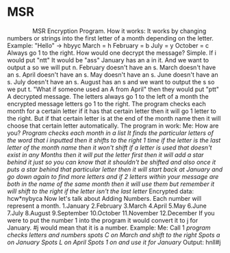 # MSR
               MSR Encryption Program.  How it works: It works by changing numbers or strings into the first letter of a month depending on the letter. Example:  "Hello" -> hbyyc  March = h February = b July = y October = c  Always go 1 to the right.  How would one decrypt the message?  Simple.  If i would put "ntt"  It would be "ass"  January has an a in it. And we want to output a so we will put n. February doesn't have an s. March doesn't have an s. April doesn't have an s. May doesn't have an s. June doesn't have an s. July doesn't have an s. August has an s and we want to output the s so we put t.  "What if someone used an A from April" then they would put "ptt"  A decrypted message. The letters always go 1 to the left of a month the encrypted message letters go 1 to the right.  The program checks each month for a certain letter if it has that certain letter then it will go 1 letter to the right. But if that certain letter is at the end of the month name then it will choose that certain letter automatically.  The program in work: Me: How are you?  *Program checks each month in a list* *It finds the particular letters of the word that i inputted* *then it shifts to the right 1 time* *if the letter is the last letter of the month name then it won't shift* *if a letter is used that doesn't exist in any Months then it will put the letter first then it will add a star behind it just so you can know that it shouldn't be shifted* *and also once it puts a star behind that particular letter then it will start back at January and go down again to find more letters* *and if 2 letters within your message are both in the name of the same month then it will use them but remember it will shift to the right if the letter isn't the last letter* Encrypted data: hcw*nybyca  Now let's talk about Adding Numbers. Each number will represent a month. 1.January 2.February 3.March 4.April 5.May 6.June 7.July 8.August 9.September 10.October 11.November 12.December  If you were to put the number 1 into the program it would convert it to j for January. #j would mean that it is a number. Example:   Me: Call 1 *program checks letters and numbers* *spots C on March and shift to the right* *Spots a on January* *Spots L on April* *Spots 1 on and use it for January* Output: hnll#j
